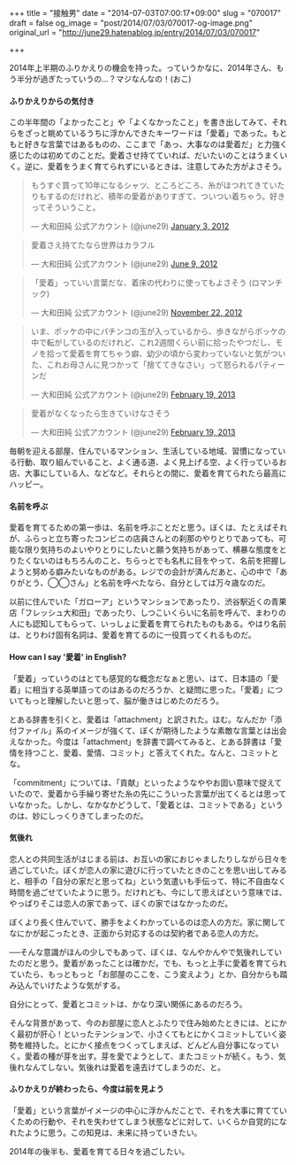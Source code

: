 +++
title = "接触男"
date = "2014-07-03T07:00:17+09:00"
slug = "070017"
draft = false
og_image = "post/2014/07/03/070017-og-image.png"
original_url = "http://june29.hatenablog.jp/entry/2014/07/03/070017"

+++

<p>2014年上半期のふりかえりの機会を持った。っていうかなに、2014年さん、もう半分が過ぎたっていうの…？マジなんなの！(おこ)</p>

<div class="section">
    <h4>ふりかえりからの気付き</h4>
    <p>この半年間の「よかったこと」や「よくなかったこと」を書き出してみて、それらをざっと眺めているうちに浮かんできたキーワードは「愛着」であった。もともと好きな言葉ではあるものの、ここまで「あっ、大事なのは愛着だ」と力強く感じたのは初めてのことだ。愛着させ持てていれば、だいたいのことはうまくいく。逆に、愛着をうまく育てられずにいるときは、注意してみた方がよさそう。</p>
<p></p>
<blockquote class="twitter-tweet" lang="en">
<p>もうすぐ買って10年になるシャツ、ところどころ、糸がほつれてきていたりもするのだけれど、積年の愛着がありすぎて、ついつい着ちゃう。好きってそういうこと。</p>— 大和田純 公式アカウント (@june29) <a href="https://twitter.com/june29/statuses/154196757557952512">January 3, 2012</a>
</blockquote>
<p></p>
<blockquote class="twitter-tweet" lang="en">
<p>愛着さえ持てたなら世界はカラフル</p>— 大和田純 公式アカウント (@june29) <a href="https://twitter.com/june29/statuses/211251221045055488">June 9, 2012</a>
</blockquote>
<p></p>
<blockquote class="twitter-tweet" lang="en">
<p>「愛着」っていい言葉だな、着床の代わりに使ってもよさそう (ロマンチック)</p>— 大和田純 公式アカウント (@june29) <a href="https://twitter.com/june29/statuses/271607724037513217">November 22, 2012</a>
</blockquote>
<p></p>
<blockquote class="twitter-tweet" lang="en">
<p>いま、ポッケの中にパチンコの玉が入っているから、歩きながらポッケの中で転がしているのだけれど、これ2週間くらい前に拾ったやつだし、モノを拾って愛着を育てちゃう癖、幼少の頃から変わっていないと気がついた、これお母さんに見つかって「捨ててきなさい」って怒られるパティーンだ</p>— 大和田純 公式アカウント (@june29) <a href="https://twitter.com/june29/statuses/303873272276189185">February 19, 2013</a>
</blockquote>
<p></p>
<blockquote class="twitter-tweet" lang="en">
<p>愛着がなくなったら生きていけなさそう</p>— 大和田純 公式アカウント (@june29) <a href="https://twitter.com/june29/statuses/303876921475862528">February 19, 2013</a>
</blockquote>
<p>毎朝を迎える部屋、住んでいるマンション、生活している地域、習慣になっている行動、取り組んでいること、よく通る道、よく見上げる空、よく行っているお店、大事にしている人、などなど。それらとの間に、愛着を育てられたら最高にハッピー。</p>

</div>
<div class="section">
    <h4>名前を呼ぶ</h4>
    <p>愛着を育てるための第一歩は、名前を呼ぶことだと思う。ぼくは、たとえばそれが、ふらっと立ち寄ったコンビニの店員さんとの刹那のやりとりであっても、可能な限り気持ちのよいやりとりにしたいと願う気持ちがあって、横暴な態度をとりたくないのはもちろんのこと、ちらっとでも名札に目をやって、名前を把握しようと努める癖みたいなものがある。レジでの会計が済んだあと、心の中で「ありがとう、◯◯さん」と名前を呼べたなら、自分としては万々歳なのだ。</p>
<p>以前に住んでいた「ガローア」というマンションであったり、渋谷駅近くの青果店「フレッシュ大和田」であったり、しつこいくらいに名前を呼んで、まわりの人にも認知してもらって、いっしょに愛着を育てられたものもある。やはり名前は、とりわけ固有名詞は、愛着を育てるのに一役買ってくれるものだ。</p>

</div>
<div class="section">
    <h4>How can I say '愛着' in English?</h4>
    <p>「愛着」っていうのはとても感覚的な概念だなぁと思い、はて、日本語の「愛着」に相当する英単語ってのはあるのだろうか、と疑問に思った。「愛着」についてもっと理解したいと思って、脳が働きはじめたのだろう。</p>
<p>とある辞書を引くと、愛着は「attachment」と訳された。ほむ。なんだか「添付ファイル」系のイメージが強くて、ぼくが期待したような素敵な言葉とは出会えなかった。今度は「attachment」を辞書で調べてみると、とある辞書は「愛情を持つこと、愛着、愛情、コミット」と答えてくれた。なんと、コミットとな。</p>
<p>「commitment」については、「貢献」といったようなややお固い意味で捉えていたので、愛着から手繰り寄せた糸の先にこういった言葉が出てくるとは思っていなかった。しかし、なかなかどうして、「愛着とは、コミットである」というのは、妙にしっくりきてしまったのだ。</p>

</div>
<div class="section">
    <h4>気後れ</h4>
    <p>恋人との共同生活がはじまる前は、お互いの家におじゃましたりしながら日々を過ごしていた。ぼくが恋人の家に遊びに行っていたときのことを思い出してみると、相手の「自分の家だと思ってね」という気遣いも手伝って、特に不自由なく時間を過ごせていたように思う。だけれども、今にして思えばという意味では、やっぱりそこは恋人の家であって、ぼくの家ではなかったのだ。</p>
<p>ぼくより長く住んでいて、勝手をよくわかっているのは恋人の方だ。家に関してなにかが起こったとき、正面から対応するのは契約者である恋人の方だ。</p>
<p>──そんな意識がほんの少しでもあって、ぼくは、なんやかんやで気後れしていたのだと思う。愛着があったことは確かだ。でも、もっと上手に愛着を育てられていたら、もっともっと「お部屋のここを、こう変えよう」とか、自分からも踏み込んでいけたような気がする。</p>
<p>自分にとって、愛着とコミットは、かなり深い関係にあるのだろう。</p>
<p>そんな背景があって、今のお部屋に恋人とふたりで住み始めたときには、とにかく最初が肝心！といったテンションで、小さくてもとにかくコミットしていく姿勢を維持した。とにかく接点をつくってしまえば、どんどん自分事になっていく。愛着の種が芽を出す。芽を愛でようとして、またコミットが続く。もう、気後れなんてしない。気後れは愛着を遠去けてしまうのだ、と。</p>

</div>
<div class="section">
    <h4>ふりかえりが終わったら、今度は前を見よう</h4>
    <p>「愛着」という言葉がイメージの中心に浮かんだことで、それを大事に育てていくための行動や、それを失わせてしまう状態などに対して、いくらか自覚的になれたように思う。この知見は、未来に持っていきたい。</p>
<p>2014年の後半も、愛着を育てる日々を過ごしたい。</p>

</div>